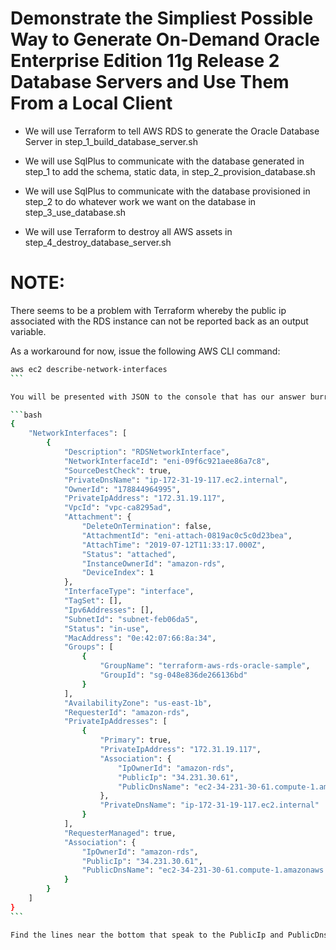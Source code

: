 Demonstrate the Simpliest Possible Way to Generate On-Demand Oracle Enterprise Edition 11g Release 2 Database Servers and Use Them From a Local Client
======================================================================================================================================================

* We will use Terraform to tell AWS RDS to generate the Oracle Database Server in step_1_build_database_server.sh

* We will use SqlPlus to communicate with the database generated in step_1 to add the schema, static data, in step_2_provision_database.sh

* We will use SqlPlus to communicate with the database provisioned in step_2 to do whatever work we want on the database in step_3_use_database.sh

* We will use Terraform to destroy all AWS assets in step_4_destroy_database_server.sh


NOTE:
=====

There seems to be a problem with Terraform whereby the public ip associated with the RDS instance can not be reported back as an output variable.

As a workaround for now, issue the following AWS CLI command:

````bash
aws ec2 describe-network-interfaces
```

You will be presented with JSON to the console that has our answer burried in it:

```bash
{
    "NetworkInterfaces": [
        {
            "Description": "RDSNetworkInterface",
            "NetworkInterfaceId": "eni-09f6c921aee86a7c8",
            "SourceDestCheck": true,
            "PrivateDnsName": "ip-172-31-19-117.ec2.internal",
            "OwnerId": "178844964995",
            "PrivateIpAddress": "172.31.19.117",
            "VpcId": "vpc-ca8295ad",
            "Attachment": {
                "DeleteOnTermination": false,
                "AttachmentId": "eni-attach-0819ac0c5c0d23bea",
                "AttachTime": "2019-07-12T11:33:17.000Z",
                "Status": "attached",
                "InstanceOwnerId": "amazon-rds",
                "DeviceIndex": 1
            },
            "InterfaceType": "interface",
            "TagSet": [],
            "Ipv6Addresses": [],
            "SubnetId": "subnet-feb06da5",
            "Status": "in-use",
            "MacAddress": "0e:42:07:66:8a:34",
            "Groups": [
                {
                    "GroupName": "terraform-aws-rds-oracle-sample",
                    "GroupId": "sg-048e836de266136bd"
                }
            ],
            "AvailabilityZone": "us-east-1b",
            "RequesterId": "amazon-rds",
            "PrivateIpAddresses": [
                {
                    "Primary": true,
                    "PrivateIpAddress": "172.31.19.117",
                    "Association": {
                        "IpOwnerId": "amazon-rds",
                        "PublicIp": "34.231.30.61",
                        "PublicDnsName": "ec2-34-231-30-61.compute-1.amazonaws.com"
                    },
                    "PrivateDnsName": "ip-172-31-19-117.ec2.internal"
                }
            ],
            "RequesterManaged": true,
            "Association": {
                "IpOwnerId": "amazon-rds",
                "PublicIp": "34.231.30.61",
                "PublicDnsName": "ec2-34-231-30-61.compute-1.amazonaws.com"
            }
        }
    ]
}
```

Find the lines near the bottom that speak to the PublicIp and PublicDnsName.  Use that information to update the URL line in the liquibase.properties file after the step_1_build_database_server.sh has been executed and before step_2_provision_database.sh has been executed.